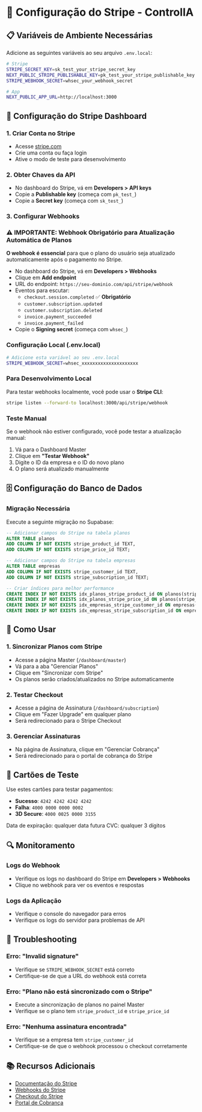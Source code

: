 # 🚀 Configuração do Stripe - ControlIA

## 📋 Variáveis de Ambiente Necessárias

Adicione as seguintes variáveis ao seu arquivo `.env.local`:

```bash
# Stripe
STRIPE_SECRET_KEY=sk_test_your_stripe_secret_key
NEXT_PUBLIC_STRIPE_PUBLISHABLE_KEY=pk_test_your_stripe_publishable_key
STRIPE_WEBHOOK_SECRET=whsec_your_webhook_secret

# App
NEXT_PUBLIC_APP_URL=http://localhost:3000
```

## 🔧 Configuração do Stripe Dashboard

### 1. Criar Conta no Stripe
- Acesse [stripe.com](https://stripe.com)
- Crie uma conta ou faça login
- Ative o modo de teste para desenvolvimento

### 2. Obter Chaves da API
- No dashboard do Stripe, vá em **Developers > API keys**
- Copie a **Publishable key** (começa com `pk_test_`)
- Copie a **Secret key** (começa com `sk_test_`)

### 3. Configurar Webhooks
### ⚠️ IMPORTANTE: Webhook Obrigatório para Atualização Automática de Planos

**O webhook é essencial** para que o plano do usuário seja atualizado automaticamente após o pagamento no Stripe.

- No dashboard do Stripe, vá em **Developers > Webhooks**
- Clique em **Add endpoint**
- URL do endpoint: `https://seu-dominio.com/api/stripe/webhook` 
- Eventos para escutar:
  - `checkout.session.completed` ✅ **Obrigatório**
  - `customer.subscription.updated`
  - `customer.subscription.deleted`
  - `invoice.payment_succeeded`
  - `invoice.payment_failed`
- Copie o **Signing secret** (começa com `whsec_`)

### Configuração Local (.env.local)
```bash
# Adicione esta variável ao seu .env.local
STRIPE_WEBHOOK_SECRET=whsec_xxxxxxxxxxxxxxxxxxxxx
```

### Para Desenvolvimento Local
Para testar webhooks localmente, você pode usar o **Stripe CLI**:
```bash
stripe listen --forward-to localhost:3000/api/stripe/webhook
```

### Teste Manual
Se o webhook não estiver configurado, você pode testar a atualização manual:
1. Vá para o Dashboard Master
2. Clique em **"Testar Webhook"**
3. Digite o ID da empresa e o ID do novo plano
4. O plano será atualizado manualmente

## 🗄️ Configuração do Banco de Dados

### Migração Necessária
Execute a seguinte migração no Supabase:

```sql
-- Adicionar campos do Stripe na tabela planos
ALTER TABLE planos 
ADD COLUMN IF NOT EXISTS stripe_product_id TEXT,
ADD COLUMN IF NOT EXISTS stripe_price_id TEXT;

-- Adicionar campos do Stripe na tabela empresas
ALTER TABLE empresas 
ADD COLUMN IF NOT EXISTS stripe_customer_id TEXT,
ADD COLUMN IF NOT EXISTS stripe_subscription_id TEXT;

-- Criar índices para melhor performance
CREATE INDEX IF NOT EXISTS idx_planos_stripe_product_id ON planos(stripe_product_id);
CREATE INDEX IF NOT EXISTS idx_planos_stripe_price_id ON planos(stripe_price_id);
CREATE INDEX IF NOT EXISTS idx_empresas_stripe_customer_id ON empresas(stripe_customer_id);
CREATE INDEX IF NOT EXISTS idx_empresas_stripe_subscription_id ON empresas(stripe_subscription_id);
```

## 🚀 Como Usar

### 1. Sincronizar Planos com Stripe
- Acesse a página Master (`/dashboard/master`)
- Vá para a aba "Gerenciar Planos"
- Clique em "Sincronizar com Stripe"
- Os planos serão criados/atualizados no Stripe automaticamente

### 2. Testar Checkout
- Acesse a página de Assinatura (`/dashboard/subscription`)
- Clique em "Fazer Upgrade" em qualquer plano
- Será redirecionado para o Stripe Checkout

### 3. Gerenciar Assinaturas
- Na página de Assinatura, clique em "Gerenciar Cobrança"
- Será redirecionado para o portal de cobrança do Stripe

## 🧪 Cartões de Teste

Use estes cartões para testar pagamentos:

- **Sucesso**: `4242 4242 4242 4242`
- **Falha**: `4000 0000 0000 0002`
- **3D Secure**: `4000 0025 0000 3155`

Data de expiração: qualquer data futura
CVC: qualquer 3 dígitos

## 🔍 Monitoramento

### Logs do Webhook
- Verifique os logs no dashboard do Stripe em **Developers > Webhooks**
- Clique no webhook para ver os eventos e respostas

### Logs da Aplicação
- Verifique o console do navegador para erros
- Verifique os logs do servidor para problemas de API

## 🚨 Troubleshooting

### Erro: "Invalid signature"
- Verifique se `STRIPE_WEBHOOK_SECRET` está correto
- Certifique-se de que a URL do webhook está correta

### Erro: "Plano não está sincronizado com o Stripe"
- Execute a sincronização de planos no painel Master
- Verifique se o plano tem `stripe_product_id` e `stripe_price_id`

### Erro: "Nenhuma assinatura encontrada"
- Verifique se a empresa tem `stripe_customer_id`
- Certifique-se de que o webhook processou o checkout corretamente

## 📚 Recursos Adicionais

- [Documentação do Stripe](https://stripe.com/docs)
- [Webhooks do Stripe](https://stripe.com/docs/webhooks)
- [Checkout do Stripe](https://stripe.com/docs/checkout)
- [Portal de Cobrança](https://stripe.com/docs/billing/subscriptions/customer-portal)
